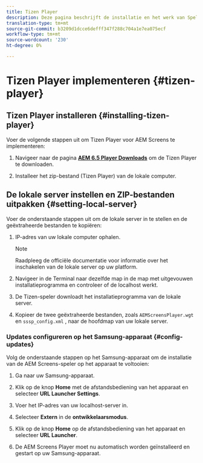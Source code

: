 ```yaml
---
title: Tizen Player
description: Deze pagina beschrijft de installatie en het werk van Speler Tizen.
translation-type: tm+mt
source-git-commit: b3209d1dcce6defff347f288c704a1e7ea075ecf
workflow-type: tm+mt
source-wordcount: '230'
ht-degree: 0%

---
```



# Tizen Player implementeren {#tizen-player}

## Tizen Player installeren {#installing-tizen-player}

Voer de volgende stappen uit om Tizen Player voor AEM Screens te implementeren:

1. Navigeer naar de pagina [**AEM 6.5 Player Downloads**](https://download.macromedia.com/screens/) om de Tizen Player te downloaden.

1. Installeer het zip-bestand (Tizen Player) van de lokale computer.

## De lokale server instellen en ZIP-bestanden uitpakken {#setting-local-server}

Voer de onderstaande stappen uit om de lokale server in te stellen en de geëxtraheerde bestanden te kopiëren:

1. IP-adres van uw lokale computer ophalen.
   >[!NOTE]
   >Raadpleeg de officiële documentatie voor informatie over het inschakelen van de lokale server op uw platform.

1. Navigeer in de Terminal naar dezelfde map in de map met uitgevouwen installatieprogramma en controleer of de localhost werkt.

1. De Tizen-speler downloadt het installatieprogramma van de lokale server.

1. Kopieer de twee geëxtraheerde bestanden, zoals `AEMScreensPlayer.wgt` en `sssp_config.xml` , naar de hoofdmap van uw lokale server.

### Updates configureren op het Samsung-apparaat {#config-updates}

Volg de onderstaande stappen op het Samsung-apparaat om de installatie van de AEM Screens-speler op het apparaat te voltooien:

1. Ga naar uw Samsung-apparaat.

1. Klik op de knop **Home** met de afstandsbediening van het apparaat en selecteer **URL Launcher Settings**.

1. Voer het IP-adres van uw localhost-server in.

1. Selecteer **Extern** in de **ontwikkelaarsmodus**.

1. Klik op de knop **Home** op de afstandsbediening van het apparaat en selecteer **URL Launcher**.

1. De AEM Screens Player moet nu automatisch worden geïnstalleerd en gestart op uw Samsung-apparaat.




